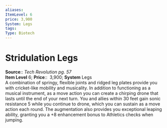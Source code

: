 ```yaml
---
aliases: 
ItemLevel: 6
price: 3,900
System: Legs
tags: 
Type: Biotech
---
```


# Stridulation Legs

**Source**:: _Tech Revolution pg. 57_  
**Item Level** 6;
**Price**::  3,900; **System** Legs  
A combination of springy, flexible joints and ridged leg plates provide you with cricket-like mobility and musicality. In addition to functioning as a musical instrument, as a move action you can create a chirping drone that lasts until the end of your next turn. You and allies within 30 feet gain sonic resistance 5 while you continue to drone, which you can sustain as a move action each round. The augmentation also provides you exceptional leaping ability, granting you a +8 enhancement bonus to Athletics checks when jumping.

